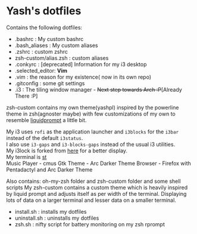 # Yash's dotfiles
Contains the following dotfiles:
* .bashrc         : My custom bashrc
* .bash_aliases   : My custom aliases
* .zshrc          : custom zshrc
* zsh-custom/alias.zsh : custom aliases
* .conkyrc        : [deprecated] Information for my i3 desktop
* .selected_editor: **Vim**
* .vim            : the reason for my existence( now in its own repo)
* .gitconfig      : some git settings
* .i3             : The tiling window manager - ~~Next step towards Arch :P~~[Already There :P]

zsh-custom contains my own theme(yashpl) inspired by the powerline theme in zsh(agnoster maybe) with few customizations of
my own to resemble [liquidprompt](http://github.com/nojhan/liquidprompt) a little bit.

My i3 uses `rofi` as the application launcher and `i3blocks` for the `i3bar` instead of the default `i3status`.  
I also use `i3-gaps` and `i3-blocks-gaps` instead of the usual i3 utilities.  
My i3lock is forked from [here](http://github.com/Lixxia/i3lock) for a better display.  
My terminal is [st](http://st.suckless.org)  
Music Player - cmus
Gtk Theme - Arc Darker Theme
Browser - Firefox with Pentadactyl and Arc Darker Theme

Also contains:
oh-my-zsh folder and zsh-custom folder and some shell scripts
My zsh-custom contains a custom theme which is heavily inspired by liquid prompt
and adjusts itself as per width of the terminal. Displaying lots of data on a larger
terminal and lesser data on a smaller terminal.

* install.sh : installs my dotfiles
* uninstall.sh : uninstalls my dotfiles
* zsh.sh : nifty script for battery monitoring on my zsh rprompt
